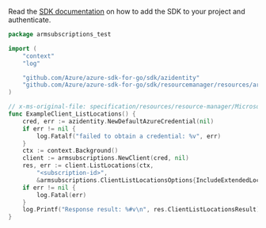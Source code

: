 Read the [SDK documentation](https://github.com/Azure/azure-sdk-for-go/blob/sdk%2Fresourcemanager%2Fresources%2Farmsubscriptions%2Fv0.2.0/sdk/resourcemanager/resources/armsubscriptions/README.md) on how to add the SDK to your project and authenticate.

```go
package armsubscriptions_test

import (
	"context"
	"log"

	"github.com/Azure/azure-sdk-for-go/sdk/azidentity"
	"github.com/Azure/azure-sdk-for-go/sdk/resourcemanager/resources/armsubscriptions"
)

// x-ms-original-file: specification/resources/resource-manager/Microsoft.Resources/stable/2021-01-01/examples/GetLocations.json
func ExampleClient_ListLocations() {
	cred, err := azidentity.NewDefaultAzureCredential(nil)
	if err != nil {
		log.Fatalf("failed to obtain a credential: %v", err)
	}
	ctx := context.Background()
	client := armsubscriptions.NewClient(cred, nil)
	res, err := client.ListLocations(ctx,
		"<subscription-id>",
		&armsubscriptions.ClientListLocationsOptions{IncludeExtendedLocations: nil})
	if err != nil {
		log.Fatal(err)
	}
	log.Printf("Response result: %#v\n", res.ClientListLocationsResult)
}
```
